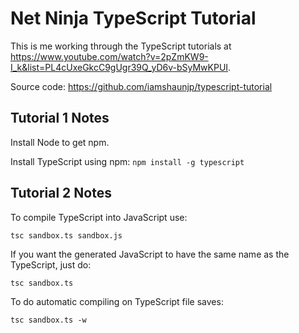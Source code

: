 # Net Ninja TypeScript Tutorial

This is me working through the TypeScript tutorials at https://www.youtube.com/watch?v=2pZmKW9-I_k&list=PL4cUxeGkcC9gUgr39Q_yD6v-bSyMwKPUI.

Source code: https://github.com/iamshaunjp/typescript-tutorial

## Tutorial 1 Notes

Install Node to get npm.

Install TypeScript using npm: `npm install -g typescript`

## Tutorial 2 Notes

To compile TypeScript into JavaScript use:

`tsc sandbox.ts sandbox.js`

If you want the generated JavaScript to have the same name as the TypeScript, just do:

`tsc sandbox.ts`

To do automatic compiling on TypeScript file saves:

`tsc sandbox.ts -w`